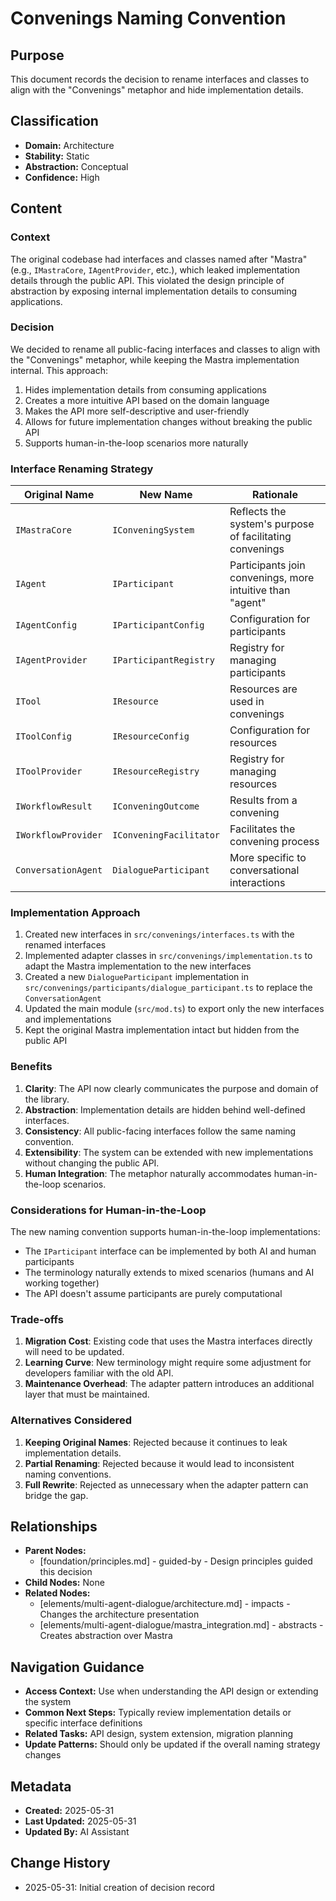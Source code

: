 # Convenings Naming Convention

## Purpose
This document records the decision to rename interfaces and classes to align with the "Convenings" metaphor and hide implementation details.

## Classification
- **Domain:** Architecture
- **Stability:** Static
- **Abstraction:** Conceptual
- **Confidence:** High

## Content

### Context

The original codebase had interfaces and classes named after "Mastra" (e.g., `IMastraCore`, `IAgentProvider`, etc.), which leaked implementation details through the public API. This violated the design principle of abstraction by exposing internal implementation details to consuming applications.

### Decision

We decided to rename all public-facing interfaces and classes to align with the "Convenings" metaphor, while keeping the Mastra implementation internal. This approach:

1. Hides implementation details from consuming applications
2. Creates a more intuitive API based on the domain language
3. Makes the API more self-descriptive and user-friendly
4. Allows for future implementation changes without breaking the public API
5. Supports human-in-the-loop scenarios more naturally

### Interface Renaming Strategy

| Original Name | New Name | Rationale |
|--------------|-----------|-----------|
| `IMastraCore` | `IConveningSystem` | Reflects the system's purpose of facilitating convenings |
| `IAgent` | `IParticipant` | Participants join convenings, more intuitive than "agent" |
| `IAgentConfig` | `IParticipantConfig` | Configuration for participants |
| `IAgentProvider` | `IParticipantRegistry` | Registry for managing participants |
| `ITool` | `IResource` | Resources are used in convenings |
| `IToolConfig` | `IResourceConfig` | Configuration for resources |
| `IToolProvider` | `IResourceRegistry` | Registry for managing resources |
| `IWorkflowResult` | `IConveningOutcome` | Results from a convening |
| `IWorkflowProvider` | `IConveningFacilitator` | Facilitates the convening process |
| `ConversationAgent` | `DialogueParticipant` | More specific to conversational interactions |

### Implementation Approach

1. Created new interfaces in `src/convenings/interfaces.ts` with the renamed interfaces
2. Implemented adapter classes in `src/convenings/implementation.ts` to adapt the Mastra implementation to the new interfaces
3. Created a new `DialogueParticipant` implementation in `src/convenings/participants/dialogue_participant.ts` to replace the `ConversationAgent`
4. Updated the main module (`src/mod.ts`) to export only the new interfaces and implementations
5. Kept the original Mastra implementation intact but hidden from the public API

### Benefits

1. **Clarity**: The API now clearly communicates the purpose and domain of the library.
2. **Abstraction**: Implementation details are hidden behind well-defined interfaces.
3. **Consistency**: All public-facing interfaces follow the same naming convention.
4. **Extensibility**: The system can be extended with new implementations without changing the public API.
5. **Human Integration**: The metaphor naturally accommodates human-in-the-loop scenarios.

### Considerations for Human-in-the-Loop

The new naming convention supports human-in-the-loop implementations:

- The `IParticipant` interface can be implemented by both AI and human participants
- The terminology naturally extends to mixed scenarios (humans and AI working together)
- The API doesn't assume participants are purely computational

### Trade-offs

1. **Migration Cost**: Existing code that uses the Mastra interfaces directly will need to be updated.
2. **Learning Curve**: New terminology might require some adjustment for developers familiar with the old API.
3. **Maintenance Overhead**: The adapter pattern introduces an additional layer that must be maintained.

### Alternatives Considered

1. **Keeping Original Names**: Rejected because it continues to leak implementation details.
2. **Partial Renaming**: Rejected because it would lead to inconsistent naming conventions.
3. **Full Rewrite**: Rejected as unnecessary when the adapter pattern can bridge the gap.

## Relationships
- **Parent Nodes:** 
  - [foundation/principles.md] - guided-by - Design principles guided this decision
- **Child Nodes:** None
- **Related Nodes:** 
  - [elements/multi-agent-dialogue/architecture.md] - impacts - Changes the architecture presentation
  - [elements/multi-agent-dialogue/mastra_integration.md] - abstracts - Creates abstraction over Mastra

## Navigation Guidance
- **Access Context:** Use when understanding the API design or extending the system
- **Common Next Steps:** Typically review implementation details or specific interface definitions
- **Related Tasks:** API design, system extension, migration planning
- **Update Patterns:** Should only be updated if the overall naming strategy changes

## Metadata
- **Created:** 2025-05-31
- **Last Updated:** 2025-05-31
- **Updated By:** AI Assistant

## Change History
- 2025-05-31: Initial creation of decision record
